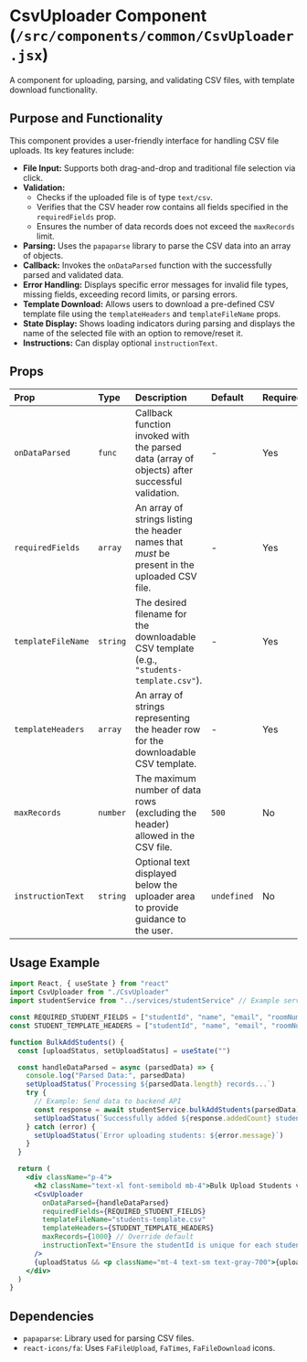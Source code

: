 # CsvUploader Component (`/src/components/common/CsvUploader.jsx`)

A component for uploading, parsing, and validating CSV files, with template download functionality.

## Purpose and Functionality

This component provides a user-friendly interface for handling CSV file uploads. Its key features include:

- **File Input:** Supports both drag-and-drop and traditional file selection via click.
- **Validation:**
  - Checks if the uploaded file is of type `text/csv`.
  - Verifies that the CSV header row contains all fields specified in the `requiredFields` prop.
  - Ensures the number of data records does not exceed the `maxRecords` limit.
- **Parsing:** Uses the `papaparse` library to parse the CSV data into an array of objects.
- **Callback:** Invokes the `onDataParsed` function with the successfully parsed and validated data.
- **Error Handling:** Displays specific error messages for invalid file types, missing fields, exceeding record limits, or parsing errors.
- **Template Download:** Allows users to download a pre-defined CSV template file using the `templateHeaders` and `templateFileName` props.
- **State Display:** Shows loading indicators during parsing and displays the name of the selected file with an option to remove/reset it.
- **Instructions:** Can display optional `instructionText`.

## Props

| Prop               | Type     | Description                                                                                    | Default     | Required |
| :----------------- | :------- | :--------------------------------------------------------------------------------------------- | :---------- | :------- |
| `onDataParsed`     | `func`   | Callback function invoked with the parsed data (array of objects) after successful validation. | -           | Yes      |
| `requiredFields`   | `array`  | An array of strings listing the header names that _must_ be present in the uploaded CSV file.  | -           | Yes      |
| `templateFileName` | `string` | The desired filename for the downloadable CSV template (e.g., `"students-template.csv"`).      | -           | Yes      |
| `templateHeaders`  | `array`  | An array of strings representing the header row for the downloadable CSV template.             | -           | Yes      |
| `maxRecords`       | `number` | The maximum number of data rows (excluding the header) allowed in the CSV file.                | `500`       | No       |
| `instructionText`  | `string` | Optional text displayed below the uploader area to provide guidance to the user.               | `undefined` | No       |

## Usage Example

```jsx
import React, { useState } from "react"
import CsvUploader from "./CsvUploader"
import studentService from "../services/studentService" // Example service

const REQUIRED_STUDENT_FIELDS = ["studentId", "name", "email", "roomNumber"]
const STUDENT_TEMPLATE_HEADERS = ["studentId", "name", "email", "roomNumber", "phoneNumber"]

function BulkAddStudents() {
  const [uploadStatus, setUploadStatus] = useState("")

  const handleDataParsed = async (parsedData) => {
    console.log("Parsed Data:", parsedData)
    setUploadStatus(`Processing ${parsedData.length} records...`)
    try {
      // Example: Send data to backend API
      const response = await studentService.bulkAddStudents(parsedData)
      setUploadStatus(`Successfully added ${response.addedCount} students.`)
    } catch (error) {
      setUploadStatus(`Error uploading students: ${error.message}`)
    }
  }

  return (
    <div className="p-4">
      <h2 className="text-xl font-semibold mb-4">Bulk Upload Students via CSV</h2>
      <CsvUploader
        onDataParsed={handleDataParsed}
        requiredFields={REQUIRED_STUDENT_FIELDS}
        templateFileName="students-template.csv"
        templateHeaders={STUDENT_TEMPLATE_HEADERS}
        maxRecords={1000} // Override default
        instructionText="Ensure the studentId is unique for each student. Phone number is optional."
      />
      {uploadStatus && <p className="mt-4 text-sm text-gray-700">{uploadStatus}</p>}
    </div>
  )
}
```

## Dependencies

- `papaparse`: Library used for parsing CSV files.
- `react-icons/fa`: Uses `FaFileUpload`, `FaTimes`, `FaFileDownload` icons.
